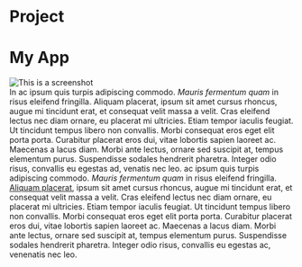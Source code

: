 # Project
 <!DOCTYPE html>
 <html>
 <head>
     <link rel="stylesheet" type="text/css" href="style.css">
     <title>My Favourite App</title>
 </head>

 <body>
     <h1 class="title">My App</h1>
      <div class="app">
          <div class="screenshot"><img src="Images/app.png" alt="This is a screenshot"></div>
          <div class="description">In ac ipsum quis turpis adipiscing commodo. <em>Mauris fermentum quam</em> in risus eleifend fringilla. Aliquam placerat, ipsum sit amet cursus rhoncus, augue mi tincidunt erat, et consequat velit massa a velit. Cras eleifend lectus nec diam ornare, eu placerat mi ultricies. Etiam tempor iaculis feugiat. Ut tincidunt tempus libero non convallis. Morbi consequat eros eget elit porta porta. Curabitur placerat eros dui, vitae lobortis sapien laoreet ac. Maecenas a lacus diam. Morbi ante lectus, ornare sed suscipit at, tempus elementum purus. Suspendisse sodales hendrerit pharetra. Integer odio risus, convallis eu egestas ad, venatis nec leo. ac ipsum quis turpis adipiscing commodo. <em>Mauris fermentum quam</em> in risus eleifend fringilla. <a href="#">Aliquam placerat</a>, ipsum sit amet cursus rhoncus, augue mi tincidunt erat, et consequat velit massa a velit. Cras eleifend lectus nec diam ornare, eu placerat mi ultricies. Etiam tempor iaculis feugiat. Ut tincidunt tempus libero non convallis. Morbi consequat eros eget elit porta porta. Curabitur placerat eros dui, vitae lobortis sapien laoreet ac. Maecenas a lacus diam. Morbi ante lectus, ornare sed suscipit at, tempus elementum purus. Suspendisse sodales hendrerit pharetra. Integer odio risus, convallis eu egestas ac, venenatis nec leo.</div>
      </div>
 </body>

  </html>
